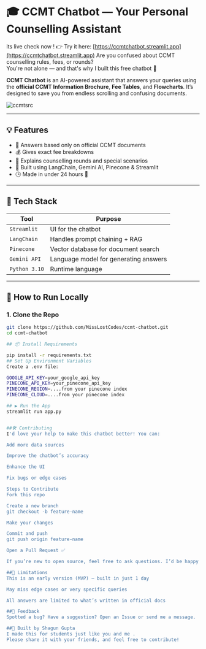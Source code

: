 # 🎓 CCMT Chatbot — Your Personal Counselling Assistant
its live check now ! 👉 Try it here: [https://ccmtchatbot.streamlit.app](https://ccmtchatbot.streamlit.app)
Are you confused about CCMT counselling rules, fees, or rounds?  
You're not alone — and that's why I built this free chatbot 💬

**CCMT Chatbot** is an AI-powered assistant that answers your queries using the **official CCMT Information Brochure**, **Fee Tables**, and **Flowcharts**. It’s designed to save you from endless scrolling and confusing documents.

![ccmtsrc](https://github.com/user-attachments/assets/b1df0d2c-9a08-42a4-80e7-a60dc72be9f8)


---

## 💡 Features

- 📖 Answers based only on official CCMT documents
- 💰 Gives exact fee breakdowns
- 🔁 Explains counselling rounds and special scenarios
- 🧠 Built using LangChain, Gemini AI, Pinecone & Streamlit
- 🕒 Made in under 24 hours 💪

---

## 🧪 Tech Stack

| Tool         | Purpose                           |
|--------------|------------------------------------|
| `Streamlit`  | UI for the chatbot                 |
| `LangChain`  | Handles prompt chaining + RAG      |
| `Pinecone`   | Vector database for document search|
| `Gemini API` | Language model for generating answers |
| `Python 3.10`| Runtime language                   |

---

## 🚀 How to Run Locally

### 1. Clone the Repo

```bash
git clone https://github.com/MissLostCodes/ccmt-chatbot.git
cd ccmt-chatbot

## 📦 Install Requirements

pip install -r requirements.txt
## Set Up Environment Variables
Create a .env file:

GOOGLE_API_KEY=your_google_api_key
PINECONE_API_KEY=your_pinecone_api_key
PINECONE_REGION=....from your pinecone index
PINECONE_CLOUD=....from your pinecone index

## ▶️ Run the App
streamlit run app.py


##🛠 Contributing
I'd love your help to make this chatbot better! You can:

Add more data sources

Improve the chatbot’s accuracy

Enhance the UI

Fix bugs or edge cases

Steps to Contribute
Fork this repo

Create a new branch
git checkout -b feature-name

Make your changes

Commit and push
git push origin feature-name

Open a Pull Request ✅

If you’re new to open source, feel free to ask questions. I’d be happy to help!

##🧠 Limitations
This is an early version (MVP) — built in just 1 day

May miss edge cases or very specific queries

All answers are limited to what’s written in official docs

##💬 Feedback
Spotted a bug? Have a suggestion? Open an Issue or send me a message.

##🤍 Built by Shagun Gupta
I made this for students just like you and me .
Please share it with your friends, and feel free to contribute!










